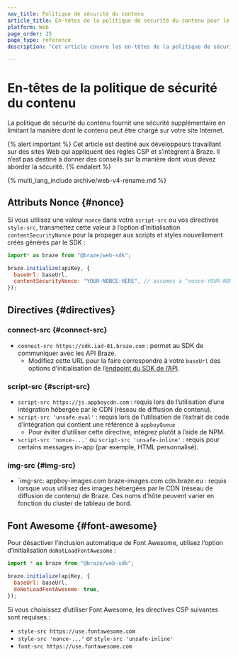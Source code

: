 ```yaml
---
nav_title: Politique de sécurité du contenu
article_title: En-têtes de la politique de sécurité du contenu pour le Web
platform: Web
page_order: 25
page_type: reference
description: "Cet article couvre les en-têtes de la politique de sécurité du contenu nécessaires au SDK Braze pour le Web."

---
```


# En-têtes de la politique de sécurité du contenu

La politique de sécurité du contenu fournit une sécurité supplémentaire en limitant la manière dont le contenu peut être chargé sur votre site Internet.

{% alert important %}
Cet article est destiné aux développeurs travaillant sur des sites Web qui appliquent des règles CSP et s’intègrent à Braze. Il n’est pas destiné à donner des conseils sur la manière dont vous devez aborder la sécurité.
{% endalert %}

{% multi_lang_include archive/web-v4-rename.md %}

## Attributs Nonce {#nonce}

Si vous utilisez une valeur `nonce` dans votre `script-src` ou vos directives `style-src`, transmettez cette valeur à l’option d’initialisation `contentSecurityNonce` pour la propager aux scripts et styles nouvellement créés générés par le SDK :

```javascript
import* as braze from "@braze/web-sdk";

braze.initialize(apiKey, {
  baseUrl: baseUrl,
  contentSecurityNonce: "YOUR-NONCE-HERE", // assumes a "nonce-YOUR-NONCE-HERE" CSP value
});
```

## Directives {#directives}

### connect-src {#connect-src}

- `connect-src https://sdk.iad-01.braze.com` : permet au SDK de communiquer avec les API Braze.
  - Modifiez cette URL pour la faire correspondre à votre `baseUrl` des options d’initialisation de l’[endpoint du SDK de l’API]({{site.baseurl}}/user_guide/administrative/access_braze/sdk_endpoints/).

### script-src {#script-src}

- `script-src https://js.appboycdn.com` : requis lors de l’utilisation d’une intégration hébergée par le CDN (réseau de diffusion de contenu).
- `script-src 'unsafe-eval'` : requis lors de l’utilisation de l’extrait de code d’intégration qui contient une référence à `appboyQueue`
  - Pour éviter d’utiliser cette directive, intégrez plutôt à l’aide de NPM.
- `script-src 'nonce-...'` ou `script-src 'unsafe-inline'` : requis pour certains messages in-app (par exemple, HTML personnalisé).

### img-src {#img-src}
- `img-src: appboy-images.com braze-images.com cdn.braze.eu : requis lorsque vous utilisez des images hébergées par le CDN (réseau de diffusion de contenu) de Braze. Ces noms d’hôte peuvent varier en fonction du cluster de tableau de bord.

## Font Awesome {#font-awesome}

Pour désactiver l’inclusion automatique de Font Awesome, utilisez l’option d’initialisation `doNotLoadFontAwesome` :

```javascript
import * as braze from "@braze/web-sdk";

braze.initialize(apiKey, {
  baseUrl: baseUrl,
  doNotLoadFontAwesome: true,
});
```

Si vous choisissez d’utiliser Font Awesome, les directives CSP suivantes sont requises :

- `style-src https://use.fontawesome.com`
- `style-src 'nonce-...'` or `style-src 'unsafe-inline'`
- `font-src https://use.fontawesome.com`

